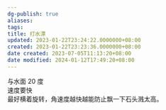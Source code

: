 ```yaml
---
dg-publish: true
aliases: 
tags: 
title: 打水漂
updated: 2023-01-22T23:24:22.0000000+08:00
created: 2023-01-22T23:23:36.0000000+08:00
date created: 2023-07-05T11:13:20+08:00
date modified: 2024-01-12T17:49:20+08:00
---
```


与水面 20 度  
速度要快  
最好横着旋转，角速度越快越能防止飘一下石头溅太高。
